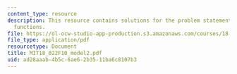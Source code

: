 ```yaml
---
content_type: resource
description: This resource contains solutions for the problem statements related to
  functions.
file: https://ol-ocw-studio-app-production.s3.amazonaws.com/courses/18-022-calculus-of-several-variables-fall-2010/ad28aaab4b5c6ae62b3511ba6c8107b3_MIT18_022F10_model2.pdf
file_type: application/pdf
resourcetype: Document
title: MIT18_022F10_model2.pdf
uid: ad28aaab-4b5c-6ae6-2b35-11ba6c8107b3
---
```

